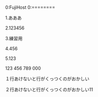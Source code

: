 ﻿0:FujiHost
0:========

1.あああ

2.123456

3.練習用

4.456

5.123

123
456
789
000

１行あけないと行がくっつくのがおかしい

２行あけないと行がくっつくのがおかしい11
